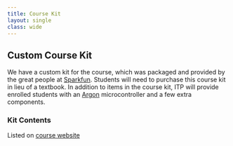 ```yaml
---
title: Course Kit
layout: single
class: wide
---
```


<!-- NB: When updating the part URLs from a spreadsheet, markdown won't interpret the URLs as links. To fix this, copy the table source code into a text editor and do regex find / replace.
source: (https:\/\/[a-zA-Z0-9.\/=_\-\?\&]*)
replace: [($1]\(($1)\)      -->



## Custom Course Kit

We have a custom kit for the course, which was packaged and provided by the great people at [Sparkfun](https://www.sparkfun.com/). Students will need to purchase this course kit in lieu of a textbook. In addition to items in the course kit, ITP will provide enrolled students with an [Argon](https://store.particle.io/products/argon) microcontroller and a few extra components.

### Kit Contents

Listed on [course website](https://reparke.github.io/ITP348-Physical-Computing/kit)